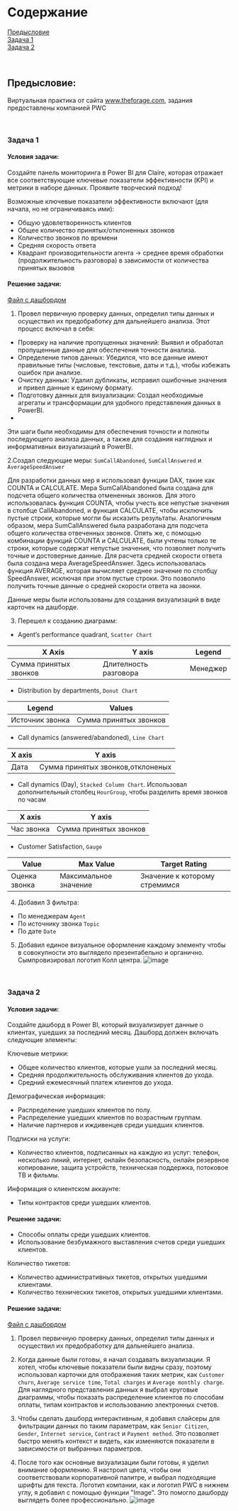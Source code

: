 # Содержание <br>
[Предысловие](#T1) <br>
[Задача 1](#T2) <br>
[Задача 2](#T3) <br>

<br><a name="T1"></a> 
## Предысловие:
Виртуальная практика от сайта www.theforage.com, задания предоставлены компанией PWC

<br><a name="T2"></a> 
### Задача 1
#### Условия задачи: 
Создайте панель мониторинга в Power BI для Claire, которая отражает все соответствующие ключевые показатели эффективности (KPI) и метрики в наборе данных. Проявите творческий подход! 

Возможные ключевые показатели эффективности включают (для начала, но не ограничиваясь ими):

- Общую удовлетворенность клиентов
- Общее количество принятых/отклоненных звонков
- Количество звонков по времени
- Средняя скорость ответа
- Квадрант производительности агента -> среднее время обработки (продолжительность разговора) в зависимости от количества принятых вызовов

#### Решение задачи: 
[Файл с дашбордом](https://github.com/Gotlfar/Study-projects/blob/main/PWC/PWC_DB1.pbix)
1. Провел первичную проверку данных, определил типы данных и осуществил их предобработку для дальнейшего анализа. Этот процесс включал в себя:

- Проверку на наличие пропущенных значений: Выявил и обработал пропущенные данные для обеспечения точности анализа.
- Определение типов данных: Убедился, что все данные имеют правильные типы (числовые, текстовые, даты и т.д.), чтобы избежать ошибок при анализе.
- Очистку данных: Удалил дубликаты, исправил ошибочные значения и привел данные к единому формату.
- Подготовку данных для визуализации: Создал необходимые агрегаты и трансформации для удобного представления данных в PowerBI.
- 
Эти шаги были необходимы для обеспечения точности и полноты последующего анализа данных, а также для создания наглядных и информативных визуализаций в PowerBI.

2.Создал следующие меры: `SumCallAbandoned`, `SumCallAnswered` и `AverageSpeedAnswer`

Для разработки данных мер я использовал функции DAX, такие как COUNTA и CALCULATE. Мера SumCallAbandoned была создана для подсчета общего количества отмененных звонков. Для этого использовалась функция COUNTA, чтобы учесть все непустые значения в столбце CallAbandoned, и функция CALCULATE, чтобы исключить пустые строки, которые могли бы исказить результаты.
Аналогичным образом, мера SumCallAnswered была разработана для подсчета общего количества отвеченных звонков. Опять же, с помощью комбинации функций COUNTA и CALCULATE, были учтены только те строки, которые содержат непустые значения, что позволяет получить точные и достоверные данные.
Для расчета средней скорости ответа была создана мера AverageSpeedAnswer. Здесь использовалась функция AVERAGE, которая вычисляет среднее значение по столбцу SpeedAnswer, исключая при этом пустые строки. Это позволило получить точные данные о средней скорости ответа на звонки.

Данные меры были использованы для создания визуализаций в виде карточек на дашборде.

3. Перешел к созданию диаграмм:
- Agent’s performance quadrant, `Scatter Chart`

| X Axis | Y axis | Legend |
|-------------|------------|----------|
| Сумма принятых звонков | Длителность разговора | Менеджер |

- Distribution by departments, `Donut Chart`

| Legend | Values |
|-------------|------------|
| Источник звонка | Сумма принятых звонков |

- Call dynamics (answered/abandoned), `Line Chart`

| X axis | Y axis |
|-------------|------------|
| Дата | Сумма принятых звонков,отклоненых |

- Call dynamics (Day), `Stacked Column Chart`. Использовал дополнительный столбец `HourGroup`, чтобы разделить время звонков по часам

| X axis | Y axis |
|-------------|------------|
| Час звонка | Сумма принятых звонков |

- Сustomer Satisfaction, `Gauge`

| Value | Max Value | Target Rating |
|-------------|------------|----------|
| Оценка звонка | Максимальное значение | Значение к которому стремимся |

4. Добавил 3 фильтра:
- По менеджерам `Agent`
- По источнику звонка `Topic`
- По дате `Date`

5. Добавил единое визуальное оформление каждому элементу чтобы в совокупности это выглядело презентабельно и органично. Сымпровизировал логотип Колл центра.
![image](https://github.com/Gotlfar/Study-projects/assets/170863074/60c9f15a-14d3-48e8-961d-49a086dc3e98)

<br><a name="T3"></a> 
### Задача 2
#### Условия задачи: 
Создайте дашборд в Power BI, который визуализирует данные о клиентах, ушедших за последний месяц. Дашборд должен включать следующие элементы:

Ключевые метрики:
- Общее количество клиентов, которые ушли за последний месяц.
- Средняя продолжительность обслуживания клиентов до ухода.
- Средний ежемесячный платеж клиентов до ухода.

Демографическая информация:
- Распределение ушедших клиентов по полу.
- Распределение ушедших клиентов по возрастным группам.
- Наличие партнеров и иждивенцев среди ушедших клиентов.
  
Подписки на услуги:
- Количество клиентов, подписанных на каждую из услуг: телефон, несколько линий, интернет, онлайн безопасность, онлайн резервное копирование, защита устройств, техническая поддержка, потоковое ТВ и фильмы.

Информация о клиентском аккаунте:
- Типы контрактов среди ушедших клиентов.

#### Решение задачи: 
- Способы оплаты среди ушедших клиентов.
- Использование безбумажного выставления счетов среди ушедших клиентов.

Количество тикетов:
- Количество административных тикетов, открытых ушедшими клиентами.
- Количество технических тикетов, открытых ушедшими клиентами.

#### Решение задачи: 

[Файл с дашбордом](https://github.com/Gotlfar/Study-projects/blob/b584aaa380ab1c8418d5a5597ba91d8c18948917/PWC/PWC_DB2.pbix)

1. Провел первичную проверку данных, определил типы данных и осуществил их предобработку для дальнейшего анализа.

2. Когда данные были готовы, я начал создавать визуализации. Я хотел, чтобы ключевые показатели были видны сразу, поэтому использовал карточки для отображения таких метрик, как `Customer churn`, `Average service time`, `Total charges` и `Average monthly charge`. Для наглядного представления данных я выбрал круговые диаграммы, чтобы показать распределение клиентов по способам оплаты, типам контрактов и использованию электронных счетов.

3. Чтобы сделать дашборд интерактивным, я добавил слайсеры для фильтрации данных по таким параметрам, как `Senior Citizen`, `Gender`, `Internet service`, `Contract` и `Payment method`. Это позволяет быстро менять контекст и видеть, как изменяются показатели в зависимости от выбранных параметров.

4. После того как основные визуализации были готовы, я уделил внимание оформлению. Я настроил цвета, чтобы они соответствовали корпоративной палитре, и выбрал подходящие шрифты для текста. Логотип компании, как и логотип PWC в нижнем углу, я добавил с помощью функции "Image". Это помогло дашборду выглядеть более профессионально.
![image](https://github.com/user-attachments/assets/58a8e688-12f9-4760-8c99-c70830b40028)

